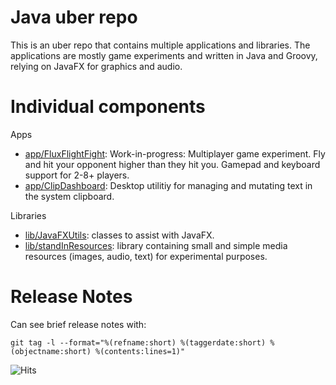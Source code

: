 # Java uber repo

This is an uber repo that contains multiple applications and libraries.  The applications are mostly game experiments and written in Java and Groovy, relying on JavaFX for graphics and audio. 

# Individual components

Apps
- [app/FluxFlightFight](app/FluxFlightFight): Work-in-progress: Multiplayer game experiment. Fly and hit your opponent higher than they hit you.  Gamepad and keyboard support for 2-8+ players. 
- [app/ClipDashboard](app/ClipDashboard): Desktop utilitiy for managing and mutating text in the system clipboard.  

Libraries
- [lib/JavaFXUtils](lib/JavaFXUtils): classes to assist with JavaFX.
- [lib/standInResources](lib/standInResources): library containing small and simple media resources (images, audio, text) for experimental purposes. 


# Release Notes

Can see brief release notes with:

    git tag -l --format="%(refname:short) %(taggerdate:short) %(objectname:short) %(contents:lines=1)"

![Hits](https://hitcounter.pythonanywhere.com/count/tag.svg?url=https%3A%2F%2Fgithub.com%2FSirGnip%2FJVMUberRepo)
